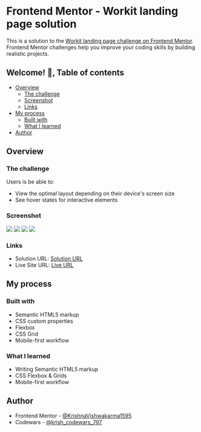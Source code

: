 # Frontend Mentor - Workit landing page solution

This is a solution to the [Workit landing page challenge on Frontend Mentor](https://www.frontendmentor.io/challenges/workit-landing-page-2fYnyle5lu). Frontend Mentor challenges help you improve your coding skills by building realistic projects. 

## Welcome! 👋, Table of contents

- [Overview](#overview)
  - [The challenge](#the-challenge)  
  - [Screenshot](#screenshot)
  - [Links](#links)
- [My process](#my-process)
  - [Built with](#built-with)
  - [What I learned](#what-i-learned)  
- [Author](#author)

## Overview

### The challenge

Users is be able to:

- View the optimal layout depending on their device's screen size
- See hover states for interactive elements

### Screenshot

![](./assets/screenshot-full.png)
![](./assets/screenshot-desktop-view.png)
![](./assets/screenshot-tablet-view.png)
![](./assets/screenshot-mobile-view.png)

### Links

- Solution URL: [Solution URL](https://www.frontendmentor.io/solutions/responsive-meet-landing-page-solution-BrTvBJ9bim)
- Live Site URL: [Live URL](https://krishnavishwakarma1595.github.io/frontend-mentor/Newbie/meet-landing-page/)

## My process

### Built with

- Semantic HTML5 markup
- CSS custom properties
- Flexbox
- CSS Grid
- Mobile-first workflow

### What I learned

- Writing Semantic HTML5 markup
- CSS Flexbox & Grids
- Mobile-first workflow

## Author

- Frontend Mentor - [@KrishnaVishwakarma1595](https://www.frontendmentor.io/profile/KrishnaVishwakarma1595)
- Codewars - [@krish_codewars_797](https://www.codewars.com/users/krish_codewars_797)